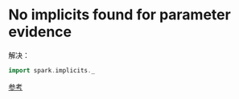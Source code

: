 # No implicits found for parameter evidence

解决：

```scala
import spark.implicits._
```

[参考](https://blog.csdn.net/dz77dz/article/details/88802577)

